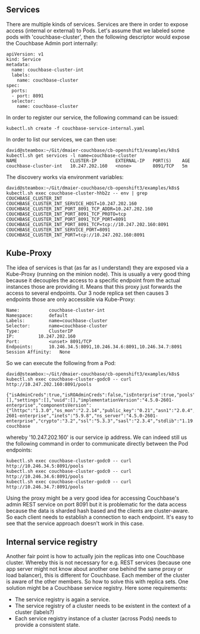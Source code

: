 ## Services

There are multiple kinds of services. Services are there in order to expose access (internal or external) to Pods. Let's assume that we labeled some pods with 'couchbase-cluster', then the following descriptor would expose the Couchbase Admin port internally:

```
apiVersion: v1
kind: Service
metadata:
  name: couchbase-cluster-int
  labels:
    name: couchbase-cluster
spec:
  ports:
  - port: 8091
  selector:
    name: couchbase-cluster

```

In order to register our service, the following command can be issued:

```
kubectl.sh create -f couchbase-service-internal.yaml
```

In order to list our services, we can then use:

```
david@steambox:~/Git/dmaier-couchbase/cb-openshift3/examples/k8s$ kubectl.sh get services -l name=couchbase-cluster
NAME                    CLUSTER-IP       EXTERNAL-IP   PORT(S)    AGE
couchbase-cluster-int   10.247.202.160   <none>        8091/TCP   5m
```

The discovery works via environment variables:

```
david@steambox:~/Git/dmaier-couchbase/cb-openshift3/examples/k8s$ kubectl.sh exec couchbase-cluster-hhb2z -- env | grep COUCHBASE_CLUSTER_INT
COUCHBASE_CLUSTER_INT_SERVICE_HOST=10.247.202.160
COUCHBASE_CLUSTER_INT_PORT_8091_TCP_ADDR=10.247.202.160
COUCHBASE_CLUSTER_INT_PORT_8091_TCP_PROTO=tcp
COUCHBASE_CLUSTER_INT_PORT_8091_TCP_PORT=8091
COUCHBASE_CLUSTER_INT_PORT_8091_TCP=tcp://10.247.202.160:8091
COUCHBASE_CLUSTER_INT_SERVICE_PORT=8091
COUCHBASE_CLUSTER_INT_PORT=tcp://10.247.202.160:8091
```

## Kube-Proxy

The idea of services is that (as far as I understand) they are exposed via a Kube-Proxy (running on the minion node). This is usually a very good thing because it decouples the access to a specific endpoint from the actual instances those are providing it. Means that this proxy just forwards the access to several endpoints. Our 3 node replica set then causes 3 endpoints those are only accessible via Kube-Proxy:

```
Name:			couchbase-cluster-int
Namespace:		default
Labels:			name=couchbase-cluster
Selector:		name=couchbase-cluster
Type:			ClusterIP
IP:			10.247.202.160
Port:			<unset>	8091/TCP
Endpoints:		10.246.34.5:8091,10.246.34.6:8091,10.246.34.7:8091
Session Affinity:	None
```
So we can execute the following from a Pod:

```
david@steambox:~/Git/dmaier-couchbase/cb-openshift3/examples/k8s$ kubectl.sh exec couchbase-cluster-godc0 -- curl http://10.247.202.160:8091/pools

{"isAdminCreds":true,"isROAdminCreds":false,"isEnterprise":true,"pools":[],"settings":[],"uuid":[],"implementationVersion":"4.5.0-2601-enterprise","componentsVersion":{"lhttpc":"1.3.0","os_mon":"2.2.14","public_key":"0.21","asn1":"2.0.4","kernel":"2.16.4","ale":"4.5.0-2601-enterprise","inets":"5.9.8","ns_server":"4.5.0-2601-enterprise","crypto":"3.2","ssl":"5.3.3","sasl":"2.3.4","stdlib":"1.19.4"}}david@steambox:~/Git/dmaier-couchbase
```
whereby '10.247.202.160' is our service ip address. We can indeed still us the following command in order to communicate directly between the Pod endpoints:

```
kubectl.sh exec couchbase-cluster-godc0 -- curl http://10.246.34.5:8091/pools
kubectl.sh exec couchbase-cluster-godc0 -- curl http://10.246.34.6:8091/pools
kubectl.sh exec couchbase-cluster-godc0 -- curl http://10.246.34.7:8091/pools
```

Using the proxy might be a very good idea for accessing Couchbase's admin REST service on port 8091 but it is problematic for the data access because the data is sharded hash based and the clients are cluster-aware. So each client needs to establish a connection to each endpoint. It's easy to see that the service approach doesn't work in this case.

## Internal service registry

Another fair point is how to actually join the replicas into one Couchbase cluster. Whereby this is not necessary for e.g. REST services (because one app server might not know about another one behind the same proxy or load balancer), this is different for Couchbase. Each member of the cluster is aware of the other members. So how to solve this with replica sets. One solution might be a Couchbase service registry. Here some requirements: 

* The service registry is again a service.
* The service registry of a cluster needs to be existent in the context of a cluster (labels?) 
* Each service registry instance of a cluster (across Pods) needs to provide a consistent state.

